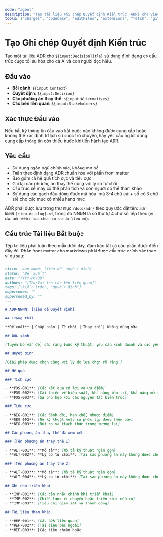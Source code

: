 ```yaml
---
mode: "agent"
description: "Tạo tài liệu Ghi chép Quyết định Kiến trúc (ADR) cho việc ghi lại quyết định được tối ưu hóa cho AI."
tools: ["changes", "codebase", "editFiles", "extensions", "fetch", "githubRepo", "openSimpleBrowser", "problems", "runTasks", "search", "searchResults", "terminalLastCommand", "terminalSelection", "testFailure", "usages", "vscodeAPI"]
---
```


# Tạo Ghi chép Quyết định Kiến trúc

Tạo một tài liệu ADR cho `${input:DecisionTitle}` sử dụng định dạng có cấu trúc được tối ưu hóa cho cả AI và con người đọc hiểu.

## Đầu vào

- **Bối cảnh**: `${input:Context}`
- **Quyết định**: `${input:Decision}`
- **Các phương án thay thế**: `${input:Alternatives}`
- **Các bên liên quan**: `${input:Stakeholders}`

## Xác thực Đầu vào

Nếu bất kỳ thông tin đầu vào bắt buộc nào không được cung cấp hoặc không thể xác định từ lịch sử cuộc trò chuyện, hãy yêu cầu người dùng cung cấp thông tin còn thiếu trước khi tiến hành tạo ADR.

## Yêu cầu

- Sử dụng ngôn ngữ chính xác, không mơ hồ
- Tuân theo định dạng ADR chuẩn hóa với phần front matter
- Bao gồm cả hệ quả tích cực và tiêu cực
- Ghi lại các phương án thay thế cùng với lý do từ chối
- Cấu trúc để máy có thể phân tích và con người có thể tham khảo
- Sử dụng các gạch đầu dòng được mã hóa (mã 3-4 chữ cái + số có 3 chữ số) cho các mục có nhiều hạng mục

ADR phải được lưu trong thư mục `/docs/adr/` theo quy ước đặt tên: `adr-NNNN-[tieu-de-slug].md`, trong đó NNNN là số thứ tự 4 chữ số tiếp theo (ví dụ: `adr-0001-lua-chon-co-so-du-lieu.md`).

## Cấu trúc Tài liệu Bắt buộc

Tệp tài liệu phải tuân theo mẫu dưới đây, đảm bảo tất cả các phần được điền đầy đủ. Phần front matter cho markdown phải được cấu trúc chính xác theo ví dụ sau:

```md
---
title: "ADR-NNNN: [Tiêu đề Quyết định]"
status: "Đề xuất"
date: "YYYY-MM-DD"
authors: "[Tên/Vai trò các bên liên quan]"
tags: ["kiến trúc", "quyết định"]
supersedes: ""
superseded_by: ""
---

# ADR-NNNN: [Tiêu đề Quyết định]

## Trạng thái

**Đề xuất** | Chấp nhận | Từ chối | Thay thế | Không dùng nữa

## Bối cảnh

[Tuyên bố vấn đề, các ràng buộc kỹ thuật, yêu cầu kinh doanh và các yếu tố môi trường đòi hỏi quyết định này.]

## Quyết định

[Giải pháp được chọn cùng với lý do lựa chọn rõ ràng.]

## Hệ quả

### Tích cực

- **POS-001**: [Các kết quả có lợi và ưu điểm]
- **POS-002**: [Cải thiện về hiệu suất, khả năng bảo trì, khả năng mở rộng]
- **POS-003**: [Sự phù hợp với các nguyên tắc kiến trúc]

### Tiêu cực

- **NEG-001**: [Các đánh đổi, hạn chế, nhược điểm]
- **NEG-002**: [Nợ kỹ thuật hoặc sự phức tạp được thêm vào]
- **NEG-003**: [Rủi ro và thách thức trong tương lai]

## Các phương án thay thế đã xem xét

### [Tên phương án thay thế 1]

- **ALT-001**: **Mô tả**: [Mô tả kỹ thuật ngắn gọn]
- **ALT-002**: **Lý do từ chối**: [Tại sao phương án này không được chọn]

### [Tên phương án thay thế 2]

- **ALT-003**: **Mô tả**: [Mô tả kỹ thuật ngắn gọn]
- **ALT-004**: **Lý do từ chối**: [Tại sao phương án này không được chọn]

## Ghi chú triển khai

- **IMP-001**: [Các cân nhắc chính khi triển khai]
- **IMP-002**: [Chiến lược di chuyển hoặc triển khai nếu có]
- **IMP-003**: [Tiêu chí giám sát và thành công]

## Tài liệu tham khảo

- **REF-001**: [Các ADR liên quan]
- **REF-002**: [Tài liệu bên ngoài]
- **REF-003**: [Các tiêu chuẩn hoặc
```
